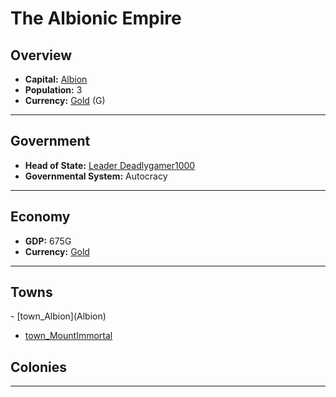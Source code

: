 # <!--NAME-->The Albionic Empire<!--NAME-->

## Overview

- **Capital:** <!--CAPITAL_LINK-->[Albion](town_Albion)<!--CAPITAL_LINK-->
- **Population:** <!--POPULATION-->3<!--POPULATION-->
- **Currency:** <!--CURRENCY_LINK-->[Gold](currency_Gold)<!--CURRENCY_LINK--> (<!--CURRENCY_ABV-->G<!--CURRENCY_ABV-->)

---

## Government

- **Head of State:** <!--LEADER_TITLE_LINK-->[Leader Deadlygamer1000](user_Deadlygamer1000)<!--LEADER_TITLE_LINK-->
- **Governmental System:** <!--GOVERNMENT-->Autocracy<!--GOVERNMENT-->

---

## Economy

- **GDP:** <!--GDP-->675G<!--GDP-->
- **Currency:** <!--CURRENCY_LINK-->[Gold](currency_Gold)<!--CURRENCY_LINK-->

---

## Towns

<!--TOWNS-->- [town_Albion](Albion)
- [town_MountImmortal](MountImmortal)<!--TOWNS-->

## Colonies

<!--COLONIES--><!--COLONIES-->

---